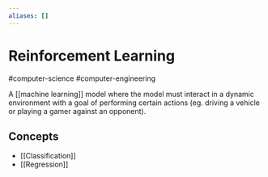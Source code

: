 ```yaml
---
aliases: []
---
```

# Reinforcement Learning
#computer-science #computer-engineering 

A [[machine learning]] model where the model must interact in a dynamic environment with a goal of performing certain actions (eg. driving a vehicle or playing a gamer against an opponent).

## Concepts
- [[Classification]]
- [[Regression]]

